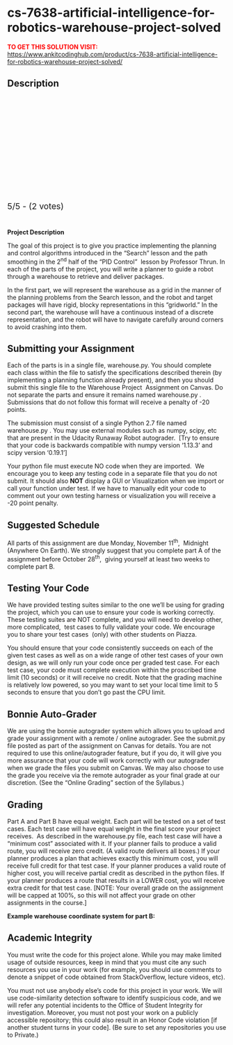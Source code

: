 # cs-7638-artificial-intelligence-for-robotics-warehouse-project-solved



**<span style='color:red'>TO GET THIS SOLUTION VISIT:</span>** https://www.ankitcodinghub.com/product/cs-7638-artificial-intelligence-for-robotics-warehouse-project-solved/

<h2>Description</h2>



<div class="kk-star-ratings kksr-auto kksr-align-center kksr-valign-top" data-payload="{&quot;align&quot;:&quot;center&quot;,&quot;id&quot;:&quot;73988&quot;,&quot;slug&quot;:&quot;default&quot;,&quot;valign&quot;:&quot;top&quot;,&quot;ignore&quot;:&quot;&quot;,&quot;reference&quot;:&quot;auto&quot;,&quot;class&quot;:&quot;&quot;,&quot;count&quot;:&quot;2&quot;,&quot;legendonly&quot;:&quot;&quot;,&quot;readonly&quot;:&quot;&quot;,&quot;score&quot;:&quot;5&quot;,&quot;starsonly&quot;:&quot;&quot;,&quot;best&quot;:&quot;5&quot;,&quot;gap&quot;:&quot;4&quot;,&quot;greet&quot;:&quot;Rate this product&quot;,&quot;legend&quot;:&quot;5\/5 - (2 votes)&quot;,&quot;size&quot;:&quot;24&quot;,&quot;title&quot;:&quot;CS 7638&nbsp; Artificial Intelligence for Robotics Warehouse Project&nbsp;Solved&quot;,&quot;width&quot;:&quot;138&quot;,&quot;_legend&quot;:&quot;{score}\/{best} - ({count} {votes})&quot;,&quot;font_factor&quot;:&quot;1.25&quot;}">
            
<div class="kksr-stars">
    
<div class="kksr-stars-inactive">
            <div class="kksr-star" data-star="1" style="padding-right: 4px">
            

<div class="kksr-icon" style="width: 24px; height: 24px;"></div>
        </div>
            <div class="kksr-star" data-star="2" style="padding-right: 4px">
            

<div class="kksr-icon" style="width: 24px; height: 24px;"></div>
        </div>
            <div class="kksr-star" data-star="3" style="padding-right: 4px">
            

<div class="kksr-icon" style="width: 24px; height: 24px;"></div>
        </div>
            <div class="kksr-star" data-star="4" style="padding-right: 4px">
            

<div class="kksr-icon" style="width: 24px; height: 24px;"></div>
        </div>
            <div class="kksr-star" data-star="5" style="padding-right: 4px">
            

<div class="kksr-icon" style="width: 24px; height: 24px;"></div>
        </div>
    </div>
    
<div class="kksr-stars-active" style="width: 138px;">
            <div class="kksr-star" style="padding-right: 4px">
            

<div class="kksr-icon" style="width: 24px; height: 24px;"></div>
        </div>
            <div class="kksr-star" style="padding-right: 4px">
            

<div class="kksr-icon" style="width: 24px; height: 24px;"></div>
        </div>
            <div class="kksr-star" style="padding-right: 4px">
            

<div class="kksr-icon" style="width: 24px; height: 24px;"></div>
        </div>
            <div class="kksr-star" style="padding-right: 4px">
            

<div class="kksr-icon" style="width: 24px; height: 24px;"></div>
        </div>
            <div class="kksr-star" style="padding-right: 4px">
            

<div class="kksr-icon" style="width: 24px; height: 24px;"></div>
        </div>
    </div>
</div>
                

<div class="kksr-legend" style="font-size: 19.2px;">
            5/5 - (2 votes)    </div>
    </div>
<h1></h1>
<strong>Project Description</strong>

The goal of this project is to give you practice implementing the planning and control algorithms introduced in the “Search” lesson and the path smoothing in the 2<sup>nd</sup> half of the “PID Control”&nbsp; lesson by Professor Thrun. In each of the parts of the project, you will write a planner to guide a robot through a warehouse to retrieve and deliver packages.

In the first part, we will represent the warehouse as a grid in the manner of the planning problems from the Search lesson, and the robot and target packages will have rigid, blocky representations in this “gridworld.” In the second part, the warehouse will have a continuous instead of a discrete representation, and the robot will have to navigate carefully around corners to avoid crashing into them.

<h2>Submitting your Assignment</h2>
Each of the parts is in a single file, warehouse.py. You should complete each class within the file to satisfy the specifications described therein (by implementing a planning function already present), and then you should submit this single file to the Warehouse Project&nbsp; Assignment on Canvas. Do not separate the parts and ensure it remains named warehouse.py . Submissions that do not follow this format will receive a penalty of -20 points.

The submission must consist of a single Python 2.7 file named warehouse.py . You may use external modules such as numpy, scipy, etc that are present in the Udacity Runaway Robot autograder.&nbsp; [Try to ensure that your code is backwards compatible with numpy version ‘1.13.3’ and scipy version ‘0.19.1’]

Your python file must execute NO code when they are imported.&nbsp; We encourage you to keep any testing code in a separate file that you do not submit. It should also <strong>NOT</strong> display a GUI or Visualization when we import or call your function under test. If we have to manually edit your code to comment out your own testing harness or visualization you will receive a -20 point penalty.

<h2>Suggested Schedule</h2>
All parts of this assignment are due Monday, November 11<sup>th</sup>,&nbsp; Midnight (Anywhere On Earth). We strongly suggest that you complete part A of the assignment before October 28<sup>th</sup>,&nbsp; giving yourself at least two weeks to complete part B.

<h2>Testing Your Code</h2>
We have provided testing suites similar to the one we’ll be using for grading the project, which you can use to ensure your code is working correctly. These testing suites are NOT complete, and you will need to develop other, more complicated,&nbsp; test cases to fully validate your code. We encourage you to share your test cases&nbsp; (only) with other students on Piazza.

You should ensure that your code consistently succeeds on each of the given test cases as well as on a wide range of other test cases of your own design, as we will only run your code once per graded test case. For each test case, your code must complete execution within the proscribed time limit (10 seconds) or it will receive no credit. Note that the grading machine is relatively low powered, so you may want to set your local time limit to 5 seconds to ensure that you don’t go past the CPU limit.

<h2>Bonnie Auto-Grader</h2>
We are using the bonnie autograder system which allows you to upload and grade your assignment with a remote / online autograder. See the submit.py file posted as part of the assignment on Canvas for details. You are not required to use this online/autograder feature, but if you do, it will give you more assurance that your code will work correctly with our autograder when we grade the files you submit on Canvas. We may also choose to use the grade you receive via the remote autograder as your final grade at our discretion. (See the “Online Grading” section of the Syllabus.)

<h2>Grading</h2>
Part A and Part B have equal weight. Each part will be tested on a set of test cases. Each test case will have equal weight in the final score your project receives.&nbsp; As described in the warehouse.py file, each test case will have a “minimum cost” associated with it. If your planner fails to produce a valid route, you will receive zero credit. (A valid route delivers all boxes.) If your planner produces a plan that achieves exactly this minimum cost, you will receive full credit for that test case. If your planner produces a valid route of higher cost, you will receive partial credit as described in the python files. If your planner produces a route that results in a LOWER cost, you will receive extra credit for that test case. [NOTE: Your overall grade on the assignment will be capped at 100%, so this will not affect your grade on other assignments in the course.]

<strong>Example warehouse coordinate system for part B:</strong>

<h2>Academic Integrity</h2>
You must write the code for this project alone. While you may make limited usage of outside resources, keep in mind that you must cite any such resources you use in your work (for example, you should use comments to denote a snippet of code obtained from StackOverflow, lecture videos, etc).

You must not use anybody else’s code for this project in your work. We will use code-similarity detection software to identify suspicious code, and we will refer any potential incidents to the Office of Student Integrity for investigation. Moreover, you must not post your work on a publicly accessible repository; this could also result in an Honor Code violation [if another student turns in your code]. (Be sure to set any repositories you use to Private.)
